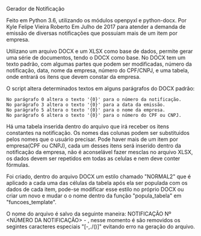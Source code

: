 Gerador de Notificação

Feito em Python 3.6, utilizando os módulos openpyxl e python-docx.
Por Kyle Felipe Vieira Roberto
Em Julho de 2017 para atender a demanda de emissão de diversas notificações que possuiam mais de um item por empresa.

Utilizano um arquivo DOCX e um XLSX como base de dados, permite gerar uma série de documentos, tendo o DOCX como base.
No DOCX tem um texto padrão, com algumas partes que podem ser modificadas, número da notificação, data, nome da empresa,
número do CPF/CNPJ, e uma tabela, onde entrará os itens que devem constar da empresa.

O script altera determinados textos em alguns parágrafos do DOCX padrão:

    No parágrafo 0 altera o texto '{0}' para o número da notificação.
    No parágrafo 3 altera o texto '{0}' para a data da emissão.
    No parágrafo 5 altera o texto '{0}' para o nome da empresa.
    No parágrafo 6 altera o texto '{0}' para o número do CPF ou CNPJ.

Há uma tabela inserida dentro do arquivo que irá receber os itens constantes na notificação. Os nomes das colunas
podem ser substituidos pelos nomes que o usuário precisar.
Pode haver mais de um item por empresa(CPF ou CNPJ), cada um desses itens será inserido dentro da notificação
da empresa, não é aconselável fazer mesclas no arquivo XLSX, os dados devem ser repetidos em todas as celulas e nem deve
conter fórmulas.

Foi criado, dentro do arquivo DOCX um estilo chamado "NORMAL2" que é aplicado a cada uma das células da tabela após
ela ser populada com os dados de cada item, pode-se modificar esse estilo no próprio DOCX ou criar um novo e mudar o
o nome dentro da função "popula_tabela" em "funcoes_template".

O nome do arquivo é salvo da seguinte maneira: NOTIFICAÇÃO Nº <NÚMERO DA NOTIFICAÇÃO> - <NOME DA EMPRESA>, nesse momento
é são removidos os segintes caracteres especiais "[-,./\()]"  evitando erro na geração do arquivo.
